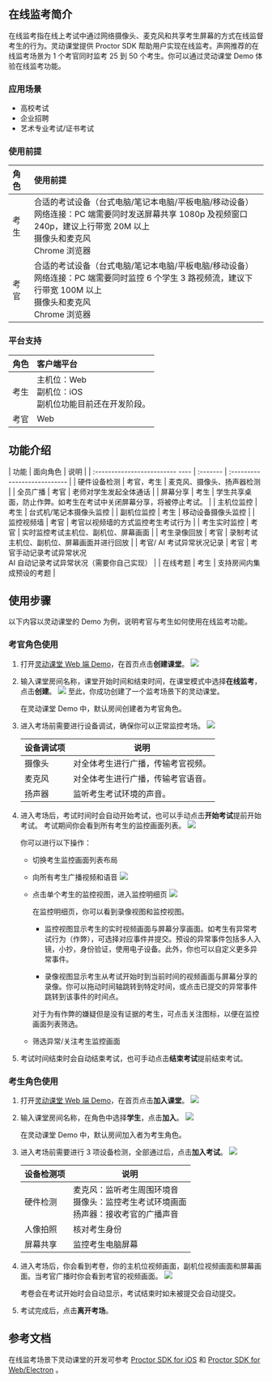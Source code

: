 ## 在线监考简介

在线监考指在线上考试中通过网络摄像头、麦克风和共享考生屏幕的方式在线监督考生的行为。灵动课堂提供 Proctor SDK 帮助用户实现在线监考。声网推荐的在线监考场景为 1 个考官同时监考 25 到 50 个考生。你可以通过灵动课堂 Demo 体验在线监考功能。

### 应用场景

- 高校考试
- 企业招聘
- 艺术专业考试/证书考试

### 使用前提

| 角色 | 使用前提                                                       |
| :--- | :----------------------------------------------------------- |
| 考生 | 合适的考试设备（台式电脑/笔记本电脑/平板电脑/移动设备）<br>网络连接：PC 端需要同时发送屏幕共享 1080p 及视频窗口 240p，建议上行带宽 20M 以上<br/>摄像头和麦克风<br>Chrome 浏览器 |
| 考官 | 合适的考试设备（台式电脑/笔记本电脑/平板电脑/移动设备）<br/>网络连接：PC 端需要同时监控 6 个学生 3 路视频流，建议下行带宽 100M 以上<br/>摄像头和麦克风<br/>Chrome 浏览器 |

### 平台支持

| 角色 | 客户端平台                                                   |
| :--- | :----------------------------------------------------------- |
| 考生 | 主机位：Web<br/>副机位：iOS<div class="alert info">副机位功能目前还在开发阶段。</div> |
| 考官 | Web                                                          |

## 功能介绍

| 功能                            | 面向角色 | 说明                            |
| :------------------------- ---- | :------- | :--------------------------- |
| 硬件设备检测                                                 | 考官，考生    | 麦克风、摄像头、扬声器检测           |
| 全员广播                                                     | 考官     | 老师对学生发起全体通话                                       |
| 屏幕分享                                                     | 考生     | 学生共享桌面，防止作弊。如考生在考试中关闭屏幕分享，将被停止考试。 |
| 主机位监控                                                   | 考生    | 台式机/笔记本摄像头监控                                      |
| 副机位监控                                                   | 考生    | 移动设备摄像头监控                                           |
| 监控视频墙                                                   | 考官      | 考官以视频墙的方式监控考生考试行为                           |
| 考生实时监控                                                 | 考官      | 实时监控考试主机位、副机位、屏幕画面                         |
| 考生录像回放                                                 | 考官      | 录制考试主机位、副机位、屏幕画面并进行回放                   |
| 考官/ AI 考试异常状况记录  | 考官   | 考官手动记录考试异常状况<br/>AI 自动记录考试异常状况（需要你自己实现）         |
| 在线考题                                                     | 考生      | 支持房间内集成预设的考题                                     |

## 使用步骤

以下内容以灵动课堂的 Demo 为例，说明考官与考生如何使用在线监考功能。

### 考官角色使用

1. 打开[灵动课堂 Web 端 Demo](https://docs.agora.io/cn/agora-class/downloads?platform=All%20Platforms)，在首页点击**创建课堂**。
   ![](https://web-cdn.agora.io/docs-files/1670575908165)

2. 输入课堂房间名称，课堂开始时间和结束时间，在课堂模式中选择**在线监考**，点击**创建**。
   ![](https://web-cdn.agora.io/docs-files/1670575988038)
   至此，你成功创建了一个监考场景下的灵动课堂。

   <div class="alert info">在灵动课堂 Demo 中，默认房间创建者为考官角色。</div>

3. 进入考场前需要进行设备调试，确保你可以正常监控考场。
   ![](https://web-cdn.agora.io/docs-files/1670576023570)

   | 设备调试项 | 说明                               |
   | ---------- | ---------------------------------- |
   | 摄像头     | 对全体考生进行广播，传输考官视频。 |
   | 麦克风     | 对全体考生进行广播，传输考官语音。 |
   | 扬声器     | 监听考生考试环境的声音。           |

4. 进入考场后，考试时间时会自动开始考试，也可以手动点击**开始考试**提前开始考试。
   考试期间你会看到所有考生的监控画面列表。
   ![](https://web-cdn.agora.io/docs-files/1670576052966)

   你可以进行以下操作：
   - 切换考生监控画面列表布局

   - 向所有考生广播视频和语音
     ![](https://web-cdn.agora.io/docs-files/1670830934291)

   - 点击单个考生的监控视图，进入监控明细页
     ![](https://web-cdn.agora.io/docs-files/1670576083982)

     在监控明细页，你可以看到录像视图和监控视图。

     - 监控视图显示考生的实时视频画面与屏幕分享画面。如考生有异常考试行为（作弊），可选择对应事件并提交。预设的异常事件包括多人入镜，小抄，身份验证，使用电子设备。此外，你也可以自定义更多异常事件。

     - 录像视图显示考生从考试开始时到当前时间的视频画面与屏幕分享的录像。你可以拖动时间轴跳转到特定时间，或点击已提交的异常事件跳转到该事件的时间点。

     对于为有作弊的嫌疑但是没有证据的考生，可点击关注图标，以便在监控画面列表筛选。

   - 筛选异常/关注考生监控画面

5. 考试时间结束时会自动结束考试，也可手动点击**结束考试**提前结束考试。

### 考生角色使用

1. 打开[灵动课堂 Web 端 Demo](https://docs.agora.io/cn/agora-class/downloads?platform=All%20Platforms)，在首页点击**加入课堂**。
   ![](https://web-cdn.agora.io/docs-files/1670576120315)
2. 输入课堂房间名称，在角色中选择**学生**，点击**加入**。
   ![](https://web-cdn.agora.io/docs-files/1670576139055)
   <div class="alert info">在灵动课堂 Demo 中，默认房间加入者为考生角色。</div>

3. 进入考场前需要进行 3 项设备检测，全部通过后，点击**加入考试**。
   ![](https://web-cdn.agora.io/docs-files/1670576179942)

   | 设备检测项 | 说明                                                         |
   | ---------- | ------------------------------------------------------------ |
   | 硬件检测   | 麦克风：监听考生周围环境音<br/>摄像头：监控考生考试环境画面<br/>扬声器：接收考官的广播声音 |
   | 人像拍照   | 核对考生身份                                                 |
   | 屏幕共享   | 监控考生电脑屏幕                                             |

4. 进入考场后，你会看到考卷，你的主机位视频画面，副机位视频画面和屏幕画面。当考官广播时你会看到考官的视频画面。
   ![](https://web-cdn.agora.io/docs-files/1670576201406)
   <div class="alert info">考卷会在考试开始时会自动显示，考试结束时如未被提交会自动提交。</div>

5. 考试完成后，点击**离开考场**。

## 参考文档

在线监考场景下灵动课堂的开发可参考 [Proctor SDK for iOS](agora_class_proctor_api_ios) 和  [Proctor SDK for Web/Electron](agora_class_proctor_api_web) 。

